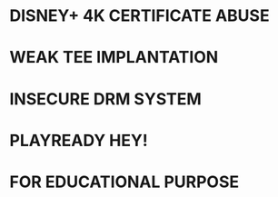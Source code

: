 # DISNEY+ 4K CERTIFICATE ABUSE
# WEAK TEE IMPLANTATION
# INSECURE DRM SYSTEM
# PLAYREADY HEY!
# FOR EDUCATIONAL PURPOSE
